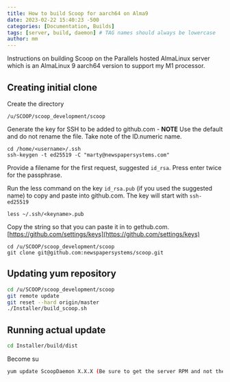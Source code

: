```yaml
---
title: How to build Scoop for aarch64 on Alma9
date: 2023-02-22 15:40:23 -500
categories: [Documentation, Builds]
tags: [server, build, daemon] # TAG names should always be lowercase
author: mm
---
```

Instructions on building Scoop on the Parallels hosted AlmaLinux server which is an AlmaLinux 9 aarch64 version to support my M1 processor.

## Creating initial clone 
Create the directory  
```
/u/SCOOP/scoop_development/scoop
```
Generate the key for SSH to be added to github.com - **NOTE** Use the default and do not rename the file. Take note of the ID.numeric name.  
```
cd /home/<username>/.ssh
ssh-keygen -t ed25519 -C "marty@newspapersystems.com"
```
Provide a filename for the first request, suggested `id_rsa`.  Press enter twice for the passphrase.  

Run the less command on the key `id_rsa.pub` (if you used the suggested name) to copy and paste into github.com.  The key will start with `ssh-ed25519`

```
less ~/.ssh/<keyname>.pub
```
Copy the string so that you can paste it in to gethub.com.  
[https://github.com/settings/keys](https://github.com/settings/keys)  

```
cd /u/SCOOP/scoop_development/scoop
git clone git@github.com:newspapersystems/scoop.git
```

## Updating yum repository
```bash
cd /u/SCOOP/scoop_development/scoop
git remote update
git reset --hard origin/master
./Installer/build_scoop.sh
```

## Running actual update
```bash
cd Installer/build/dist
```
Become su
```bash
yum update ScoopDaemon X.X.X (Be sure to get the server RPM and not the client.)
```